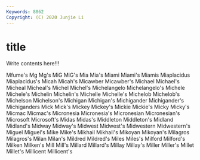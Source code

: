 ```yaml
---
Keywords: 8862
Copyright: (C) 2020 Junjie Li
---
```


# title

Write contents here!!!

Mfume's 
Mg 
Mg's 
MiG 
MiG's 
Mia
Mia's 
Miami 
Miami's 
Miamis 
Miaplacidus 
Miaplacidus's 
Micah 
Micah's 
Micawber 
Micawber's
Michael 
Michael's 
Micheal 
Micheal's 
Michel 
Michel's 
Michelangelo 
Michelangelo's 
Michele 
Michele's
Michelin 
Michelin's 
Michelle 
Michelle's 
Michelob 
Michelob's 
Michelson 
Michelson's 
Michigan 
Michigan's
Michigander 
Michigander's 
Michiganders 
Mick 
Mick's 
Mickey 
Mickey's 
Mickie 
Mickie's 
Micky
Micky's 
Micmac 
Micmac's 
Micronesia 
Micronesia's 
Micronesian 
Micronesian's 
Microsoft 
Microsoft's 
Midas
Midas's 
Middleton 
Middleton's 
Midland 
Midland's 
Midway 
Midway's 
Midwest 
Midwest's 
Midwestern
Midwestern's 
Miguel 
Miguel's 
Mike 
Mike's 
Mikhail 
Mikhail's 
Mikoyan 
Mikoyan's 
Milagros
Milagros's 
Milan 
Milan's 
Mildred 
Mildred's 
Miles 
Miles's 
Milford 
Milford's 
Milken
Milken's 
Mill 
Mill's 
Millard 
Millard's 
Millay 
Millay's 
Miller 
Miller's 
Millet
Millet's 
Millicent 
Millicent's 
